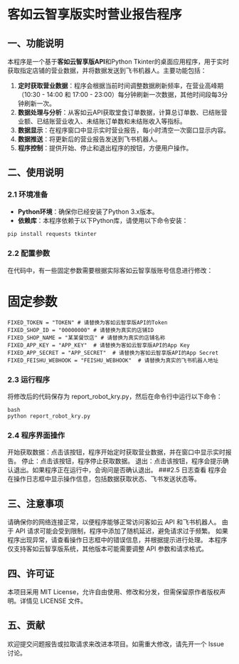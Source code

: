 # 客如云智享版实时营业报告程序

## 一、功能说明

本程序是一个基于**客如云智享版API**和Python Tkinter的桌面应用程序，用于实时获取指定店铺的营业数据，并将数据发送到飞书机器人。主要功能包括：
1. **定时获取营业数据**：程序会根据当前时间调整数据刷新频率，在营业高峰期（10:30 - 14:00 和 17:00 - 23:00）每分钟刷新一次数据，其他时间段每3分钟刷新一次。
2. **数据处理与分析**：从客如云API获取堂食订单数据，计算总订单数、已结账营业额、已结账营业收入、未结账订单数和未结账收入等指标。
3. **数据显示**：在程序窗口中显示实时营业报告，每小时清空一次窗口显示内容。
4. **数据推送**：将更新后的营业报告发送到飞书机器人。
5. **程序控制**：提供开始、停止和退出程序的按钮，方便用户操作。

## 二、使用说明

### 2.1 环境准备
- **Python环境**：确保你已经安装了Python 3.x版本。
- **依赖库**：本程序依赖于以下Python库，请使用以下命令安装：
```bash
pip install requests tkinter
```
### 2.2 配置参数
在代码中，有一些固定参数需要根据实际客如云智享版账号信息进行修改：
# 固定参数
```
FIXED_TOKEN = "TOKEN" # 请替换为客如云智享版API的Token
FIXED_SHOP_ID = "00000000" # 请替换为真实的店铺ID
FIXED_SHOP_NAME = "某某餐饮店" # 请替换为真实的店铺名称
FIXED_APP_KEY = "APP_KEY"  # 请替换为客如云智享版API的App Key
FIXED_APP_SECRET = "APP_SECRET"  # 请替换为客如云智享版API的App Secret
FIXED_FEISHU_WEBHOOK = "FEISHU_WEBHOOK"  # 请替换为真实的飞书机器人地址
```
### 2.3 运行程序
将修改后的代码保存为 report_robot_kry.py，然后在命令行中运行以下命令：
```
bash
python report_robot_kry.py
```
### 2.4 程序界面操作
开始获取数据：点击该按钮，程序开始定时获取营业数据，并在窗口中显示实时报告。
停止：点击该按钮，程序停止获取数据。
退出：点击该按钮，程序会提示确认退出。如果程序正在运行中，会询问是否确认退出。
###2.5 日志查看
程序会在操作日志框中显示操作信息，包括数据获取状态、飞书发送状态等。
## 三、注意事项
请确保你的网络连接正常，以便程序能够正常访问客如云 API 和飞书机器人。
由于 API 请求可能会受到限制，程序中添加了随机延迟，避免请求过于频繁。
如果程序出现异常，请查看操作日志框中的错误信息，并根据提示进行处理。
本程序仅支持客如云智享版系统，其他版本可能需要调整 API 参数和请求格式。
## 四、许可证
本项目采用 MIT License，允许自由使用、修改和分发，但需保留原作者版权声明。详情见 LICENSE 文件。
## 五、贡献
欢迎提交问题报告或拉取请求来改进本项目。如需重大修改，请先开一个 Issue 讨论。

